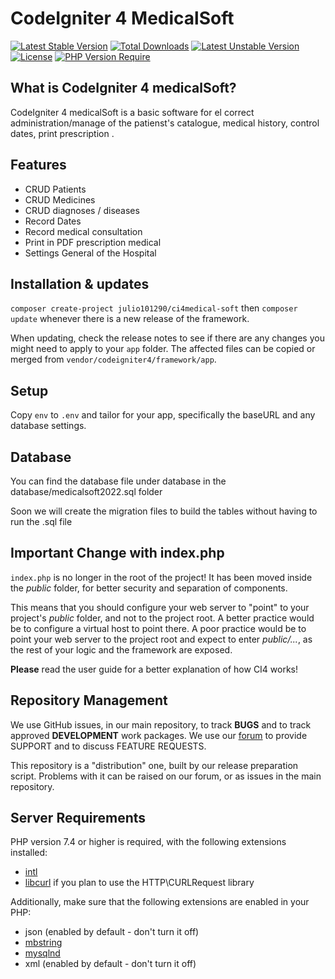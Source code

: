   # CodeIgniter 4 MedicalSoft
  [![Latest Stable Version](http://poser.pugx.org/julio101290/ci4medical-soft/v)](https://packagist.org/packages/julio101290/ci4medical-soft) [![Total Downloads](http://poser.pugx.org/julio101290/ci4medical-soft/downloads)](https://packagist.org/packages/julio101290/ci4medical-soft) [![Latest Unstable Version](http://poser.pugx.org/julio101290/ci4medical-soft/v/unstable)](https://packagist.org/packages/julio101290/ci4medical-soft) [![License](http://poser.pugx.org/julio101290/ci4medical-soft/license)](https://packagist.org/packages/julio101290/ci4medical-soft) [![PHP Version Require](http://poser.pugx.org/julio101290/ci4medical-soft/require/php)](https://packagist.org/packages/julio101290/ci4medical-soft)

## What is CodeIgniter 4 medicalSoft?

CodeIgniter 4 medicalSoft is a  basic software for el correct administration/manage of the patienst's catalogue, medical history, control dates, print prescription .

## Features

* CRUD Patients
* CRUD Medicines
* CRUD diagnoses / diseases
* Record Dates
* Record medical consultation
* Print in PDF prescription medical
* Settings General of the Hospital

## Installation & updates

`composer create-project julio101290/ci4medical-soft` then `composer update` whenever
there is a new release of the framework.

When updating, check the release notes to see if there are any changes you might need to apply
to your `app` folder. The affected files can be copied or merged from
`vendor/codeigniter4/framework/app`.

## Setup

Copy `env` to `.env` and tailor for your app, specifically the baseURL
and any database settings.

## Database
You can find the database file under database in the database/medicalsoft2022.sql folder

Soon we will create the migration files to build the tables without having to run the .sql file

## Important Change with index.php

`index.php` is no longer in the root of the project! It has been moved inside the *public* folder,
for better security and separation of components.

This means that you should configure your web server to "point" to your project's *public* folder, and
not to the project root. A better practice would be to configure a virtual host to point there. A poor practice would be to point your web server to the project root and expect to enter *public/...*, as the rest of your logic and the
framework are exposed.

**Please** read the user guide for a better explanation of how CI4 works!

## Repository Management

We use GitHub issues, in our main repository, to track **BUGS** and to track approved **DEVELOPMENT** work packages.
We use our [forum](http://forum.codeigniter.com) to provide SUPPORT and to discuss
FEATURE REQUESTS.

This repository is a "distribution" one, built by our release preparation script.
Problems with it can be raised on our forum, or as issues in the main repository.

## Server Requirements

PHP version 7.4 or higher is required, with the following extensions installed:

- [intl](http://php.net/manual/en/intl.requirements.php)
- [libcurl](http://php.net/manual/en/curl.requirements.php) if you plan to use the HTTP\CURLRequest library

Additionally, make sure that the following extensions are enabled in your PHP:

- json (enabled by default - don't turn it off)
- [mbstring](http://php.net/manual/en/mbstring.installation.php)
- [mysqlnd](http://php.net/manual/en/mysqlnd.install.php)
- xml (enabled by default - don't turn it off)
